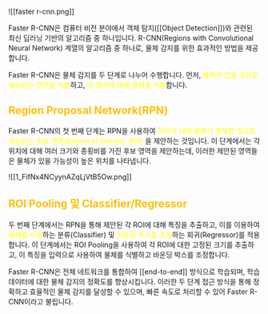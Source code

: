 ![[faster r-cnn.png]]

Faster R-CNN은 컴퓨터 비전 분야에서 객체 탐지([[Object Detection]])와 관련된 최신 딥러닝 기반의 알고리즘 중 하나입니다. R-CNN(Regions with Convolutional Neural Network) 계열의 알고리즘 중 하나로, 물체 감지를 위한 효과적인 방법을 제공합니다.

Faster R-CNN은 물체 감지를 두 단계로 나누어 수행합니다. 먼저, <font color="#ffff00">물체가 있을 것으로 예상되는 영역을 식별</font>하고, <font color="#ffff00">각 영역에 대해 물체를 식별</font>합니다.

## <font color="#ffc000">Region Proposal Network(RPN)</font>
Faster R-CNN의 첫 번째 단계는 RPN을 사용하여 <font color="#ffff00">이미지 내에 물체가 존재할 것으로 예상되는 후보 영역(Region of Interest, ROI)</font> 을 제안하는 것입니다. 이 단계에서는 각 위치에 대해 여러 크기와 종횡비를 가진 후보 영역을 제안하는데, 이러한 제안된 영역들은 물체가 있을 가능성이 높은 위치를 나타냅니다.

![[1_FifNx4NCyynAZqLjVtB5Ow.png]]


## <font color="#ffc000">ROI Pooling 및 Classifier/Regressor</font>
두 번째 단계에서는 RPN을 통해 제안된 각 ROI에 대해 특징을 추출하고, 이를 이용하여<font color="#ffff00"> 물체를 식별</font>하는 분류(Classifier) 및 <font color="#ffff00">바운딩 박스를 조정</font>하는 회귀(Regressor)를 적용합니다. 이 단계에서는 ROI Pooling을 사용하여 각 ROI에 대한 고정된 크기를 추출하고, 이 특징을 입력으로 사용하여 물체를 식별하고 바운딩 박스를 조정합니다.

Faster R-CNN은 전체 네트워크를 통합하여 [[end-to-end]] 방식으로 학습되며, 학습 데이터에 대한 물체 감지의 정확도를 향상시킵니다. 이러한 두 단계 접근 방식을 통해 정확하고 효율적인 물체 감지를 달성할 수 있으며, 빠른 속도로 처리할 수 있어 Faster R-CNN이라고 불립니다.